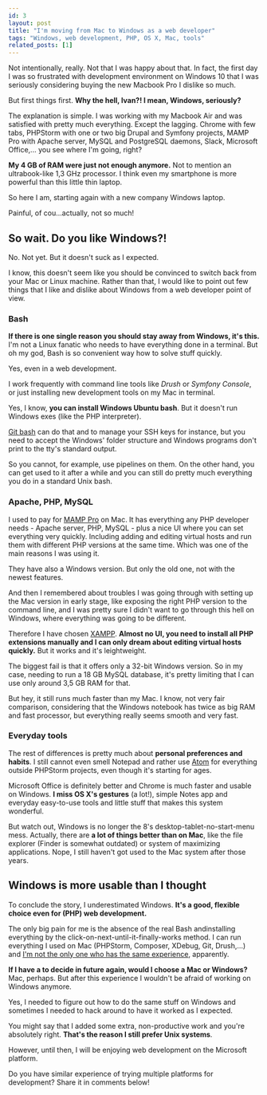 ```yaml
---
id: 3
layout: post
title: "I'm moving from Mac to Windows as a web developer"
tags: "Windows, web development, PHP, OS X, Mac, tools"
related_posts: [1]
---
```


Not intentionally, really. Not that I was happy about that. In fact, the first day I was so frustrated with development environment on Windows 10 that I was seriously considering buying the new Macbook Pro I dislike so much.

But first things first. **Why the hell, Ivan?! I mean, Windows, seriously?**

The explanation is simple. I was working with my Macbook Air and was satisfied with pretty much everything. Except the lagging. Chrome with few tabs, PHPStorm with one or two big Drupal and Symfony projects, MAMP Pro with Apache server, MySQL and PostgreSQL daemons, Slack, Microsoft Office,... you see where I'm going, right?

**My 4 GB of RAM were just not enough anymore.** Not to mention an ultrabook-like 1,3 GHz processor. I think even my smartphone is more powerful than this little thin laptop.

So here I am, starting again with a new company Windows laptop.

Painful, of cou...actually, not so much!

## So wait. Do you like Windows?!

No. Not yet. But it doesn't suck as I expected.

I know, this doesn't seem like you should be convinced to switch back from your Mac or Linux machine. Rather than that, I would like to point out few things that I like and dislike about Windows from a web developer point of view.

### Bash

**If there is one single reason you should stay away from Windows, it's this.** I'm not a Linux fanatic who needs to have everything done in a terminal. But oh my god, Bash is so convenient way how to solve stuff quickly.

Yes, even in a web development.

I work frequently with command line tools like _Drush_ or _Symfony Console_, or just installing new development tools on my Mac in terminal.

Yes, I know, **you can install Windows Ubuntu bash**. But it doesn't run Windows exes (like the PHP interpreter).

[Git bash](https://git-scm.com/downloads) can do that and to manage your SSH keys for instance, but you need to accept the Windows' folder structure and Windows programs don't print to the tty's standard output.

So you cannot, for example, use pipelines on them. On the other hand, you can get used to it after a while and you can still do pretty much everything you do in a standard Unix bash.

### Apache, PHP, MySQL

I used to pay for [MAMP Pro](https://www.mamp.info/en/mamp-pro/) on Mac. It has everything any PHP developer needs - Apache server, PHP, MySQL - plus a nice UI where you can set everything very quickly. Including adding and editing virtual hosts and run them with different PHP versions at the same time. Which was one of the main reasons I was using it.

They have also a Windows version. But only the old one, not with the newest features.

And then I remembered about troubles I was going through with setting up the Mac version in early stage, like exposing the right PHP version to the command line, and I was pretty sure I didn't want to go through this hell on Windows, where everything was going to be different.

Therefore I have chosen [XAMPP](https://www.apachefriends.org/index.html). **Almost no UI, you need to install all PHP extensions manually and I can only dream about editing virtual hosts quickly.** But it works and it's leightweight.

The biggest fail is that it offers only a 32-bit Windows version. So in my case, needing to run a 18 GB MySQL database, it's pretty limiting that I can use only around 3,5 GB RAM for that.

But hey, it still runs much faster than my Mac. I know, not very fair comparison, considering that the Windows notebook has twice as big RAM and fast processor, but everything really seems smooth and very fast.

### Everyday tools

The rest of differences is pretty much about **personal preferences and habits**. I still cannot even smell Notepad and rather use [Atom](https://atom.io/) for everything outside PHPStorm projects, even though it's starting for ages.

Microsoft Office is definitely better and Chrome is much faster and usable on Windows. **I miss OS X's gestures** (a lot!), simple Notes app and everyday easy-to-use tools and little stuff that makes this system wonderful.

But watch out, Windows is no longer the 8's desktop-tablet-no-start-menu mess. Actually, there are **a lot of things better than on Mac**, like the file explorer (Finder is somewhat outdated) or system of maximizing applications. Nope, I still haven't got used to the Mac system after those years.

## Windows is more usable than I thought

To conclude the story, I underestimated Windows. **It's a good, flexible choice even for (PHP) web development.**

The only big pain for me is the absence of the real Bash andinstalling everything by the click-on-next-until-it-finally-works method. I can run everything I used on Mac (PHPStorm, Composer, XDebug, Git, Drush,...) and [I'm not the only one who has the same experience](http://www.newmediacampaigns.com/blog/woah-i-switched-to-windows-and-its-awesome-for-php-development), apparently.

**If I have a to decide in future again, would I choose a Mac or Windows?** Mac, perhaps. But after this experience I wouldn't be afraid of working on Windows anymore.

Yes, I needed to figure out how to do the same stuff on Windows and sometimes I needed to hack around to have it worked as I expected.

You might say that I added some extra, non-productive work and you're absolutely right. **That's the reason I still prefer Unix systems**.

However, until then, I will be enjoying web development on the Microsoft platform.

Do you have similar experience of trying multiple platforms for development? Share it in comments below!